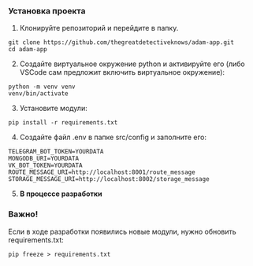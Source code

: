 ### Установка проекта

1. Клонируйте репозиторий и перейдите в папку.
```
git clone https://github.com/thegreatdetectiveknows/adam-app.git
cd adam-app
```
2. Создайте виртуальное окружение python и активируйте его (либо VSCode сам предложит включить виртуальное окружение):
```
python -m venv venv
venv/bin/activate
```
3. Установите модули: 
```
pip install -r requirements.txt
```
4. Создайте файл .env в папке src/config и заполните его:
```
TELEGRAM_BOT_TOKEN=YOURDATA
MONGODB_URI=YOURDATA
VK_BOT_TOKEN=YOURDATA
ROUTE_MESSAGE_URI=http://localhost:8001/route_message
STORAGE_MESSAGE_URI=http://localhost:8002/storage_message
```
5. __В процессе разработки__

### Важно!
Если в ходе разработки появились новые модули, нужно обновить requirements.txt: 
```
pip freeze > requirements.txt
```
